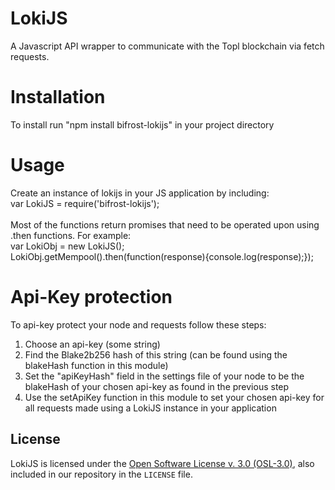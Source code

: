 # LokiJS
A Javascript API wrapper to communicate with the Topl blockchain via fetch requests.

# Installation
To install run "npm install bifrost-lokijs" in your project directory<br/>

# Usage
Create an instance of lokijs in your JS application by including:<br/>
var LokiJS = require('bifrost-lokijs');<br/><br/>
Most of the functions return promises that need to be operated upon using .then functions. For example: <br/>
var LokiObj = new LokiJS();<br/>
LokiObj.getMempool().then(function(response){console.log(response);});<br/>

# Api-Key protection
To api-key protect your node and requests follow these steps:<br/>
1. Choose an api-key (some string)<br/>
2. Find the Blake2b256 hash of this string (can be found using the blakeHash function in this module)<br/>
3. Set the "apiKeyHash" field in the settings file of your node to be the blakeHash of your chosen api-key as found in the previous step<br/>
4. Use the setApiKey function in this module to set your chosen api-key for all requests made using a LokiJS instance in your application<br/>

License
-------
LokiJS is licensed under the
[Open Software License v. 3.0 (OSL-3.0)](https://opensource.org/licenses/OSL-3.0), also included
in our repository in the `LICENSE` file.

